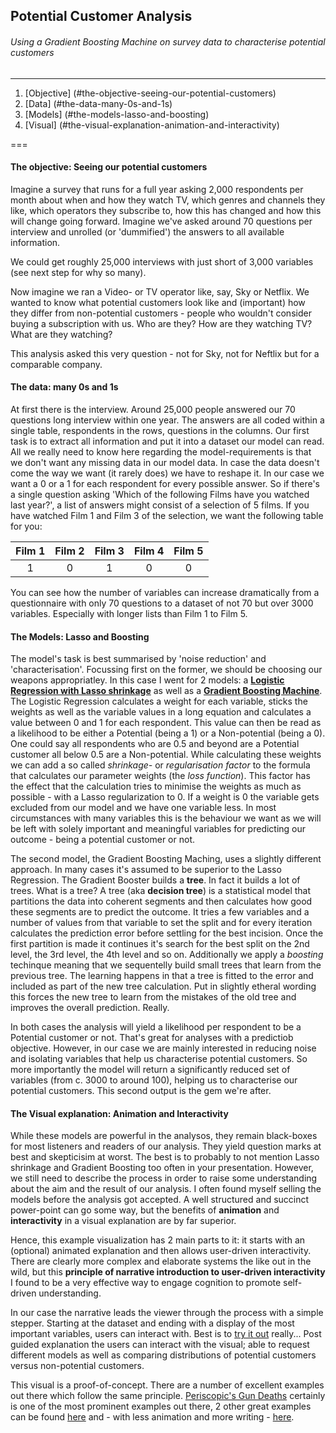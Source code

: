 ## Potential Customer Analysis

###### Using a Gradient Boosting Machine on survey data to characterise potential customers

---

1. [Objective] (#the-objective-seeing-our-potential-customers)
2. [Data] (#the-data-many-0s-and-1s)
3. [Models] (#the-models-lasso-and-boosting)
4. [Visual] (#the-visual-explanation-animation-and-interactivity)

===


#### The objective: Seeing our potential customers

Imagine a survey that runs for a full year asking 2,000 respondents per month about when and how they watch TV, which genres and channels they like, which operators they subscribe to, how this has changed and how this will change going forward. Imagine we've asked around 70 questions per interview and unrolled (or 'dummified') the answers to all available information.

We could get roughly 25,000 interviews with just short of 3,000 variables (see next step for why so many).

Now imagine we ran a Video- or TV operator like, say, Sky or Netflix. We wanted to know what potential customers look like and (important) how they differ from non-potential customers - people who wouldn't consider buying a subscription with us. Who are they? How are they watching TV? What are they watching?

This analysis asked this very question - not for Sky, not for Neftlix but for a comparable company. 

#### The data: many 0s and 1s

At first there is the interview. Around 25,000 people answered our 70 questions long interview within one year. The answers are all coded within a single table, respondents in the rows, questions in the columns. Our first task is to extract all information and put it into a dataset our model can read. All we really need to know here regarding the model-requirements is that we don't want any missing data in our model data. In case the data  doesn't come the way we want (it rarely does) we have to reshape it. In our case we want a 0 or a 1 for each respondent for every possible answer. So if there's a single question asking 'Which of the following Films have you watched last year?', a list of answers might consist of a selection of 5 films. If you have watched Film 1 and Film 3 of the selection, we want the following table for you:

Film 1 | Film 2 | Film 3 | Film 4 | Film 5
:---: | :---: | :---: | :---: | :---:
1 | 0 | 1 | 0 | 0

You can see how the number of variables can increase dramatically from a questionnaire with only 70 questions to a dataset of not 70 but over 3000 variables. Especially with longer lists than Film 1 to Film 5.


#### The Models: Lasso and Boosting

The model's task is best summarised by 'noise reduction' and 'characterisation'. Focussing first on the former, we should be choosing our weapons appropriatley. In this case I went for 2 models: a [**Logistic Regression with Lasso shrinkage**](https://en.wikipedia.org/wiki/Lasso_(statistics)) as well as a [**Gradient Boosting Machine**](https://en.wikipedia.org/wiki/Gradient_boosting). The Logistic Regression calculates a weight for each variable, sticks the weights as well as the variable values in a long equation and calculates a value between 0 and 1 for each respondent. This value can then be read as a likelihood to be either a Potential (being a 1) or a Non-potential (being a 0). One could say all respondents who are 0.5 and beyond are a Potential customer all below 0.5 are a Non-potential. While calculating these weights we can add a so called *shrinkage-* or *regularisation factor* to the formula that calculates our parameter weights (the *loss function*). This factor has the effect that the calculation tries to minimise the weights as much as possible - with a Lasso regularization to 0. If a weight is 0 the variable gets excluded from our model and we have one variable less. In most circumstances with many variables this is the behaviour we want as we will be left with solely important and meaningful variables for predicting our outcome - being a potential customer or not. 

The second model, the Gradient Boosting Maching, uses a slightly different approach. In many cases it's assumed to be superior to the Lasso Regression. The Gradient Booster builds a **tree**. In fact it builds a lot of trees. What is a tree? A tree (aka **decision tree**) is a statistical model that partitions the data into coherent segments and then calculates how good these segments are to predict the outcome. It tries a few variables and a number of values from that variable to set the split and for every iteration calculates the prediction error before settling for the best incision. Once the first partition is made it continues it's search for the best split on the 2nd level, the 3rd level, the 4th level and so on. Additionally we apply a *boosting* techinque meaning that we sequentelly build small trees that learn from the previous tree. The learning happens in that a tree is fitted to the error and included as part of the new tree calculation. Put in slightly etheral wording this forces the new tree to learn from the mistakes of the old tree and improves the overall prediction. Really.


In both cases the analysis will yield a likelihood per respondent to be a Potential customer or not. That's great for analyses with a predictiob objective. However, in our case we are mainly interested in reducing noise and isolating variables that help us characterise potential customers. So more importantly the model will return a significantly reduced set of variables (from c. 3000 to around 100), helping us to characterise our potential customers. This second output is the gem we're after.

#### The Visual explanation: Animation and Interactivity

While these models are powerful in the analysos, they remain black-boxes for most listeners and readers of our analysis. They yield question marks at best and skepticisim at worst. The best is to probably to not mention Lasso shrinkage and Gradient Boosting too often in your presentation. However, we still need to describe the process in order to raise some understanding about the aim and the result of our analysis. I often found myself selling the models before the analysis got accepted. A well structured and succinct power-point can go some way, but the benefits of **animation** and **interactivity** in a visual explanation are by far superior.

Hence, this example visualization has 2 main parts to it: it starts with an (optional) animated explanation and then allows user-driven interactivity. There are clearly more complex and elaborate systems the like out in the wild, but this **principle of narrative introduction to user-driven interactivity** I found to be a very effective way to engage cognition to promote self-driven understanding. 

In our case the narrative leads the viewer through the process with a simple stepper. Starting at the dataset and ending with a display of the most important variables, users can interact with. Best is to [try it out](larsvers.github.io/potential-customer-analysis) really... Post guided explanation the users can interact with the visual; able to request different models as well as comparing distributions of potential customers versus non-potential customers.

This visual is a proof-of-concept. There are a number of excellent examples out there which follow the same principle. [Periscopic's Gun Deaths](http://guns.periscopic.com/?year=2013) certainly is one of the most prominent examples out there, 2 other great examples can be found [here](http://nbremer.github.io/exoplanets/) and - with less animation and more writing - [here](http://mbtaviz.github.io/).